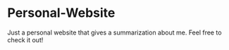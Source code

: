 # Personal-Website
Just a personal website that gives a summarization about me. Feel free to check it out!  
